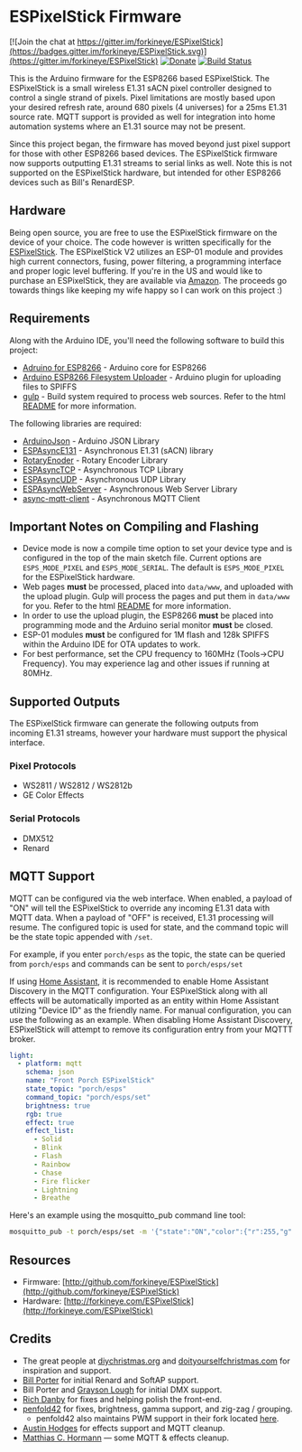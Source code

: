 # ESPixelStick Firmware

[![Join the chat at https://gitter.im/forkineye/ESPixelStick](https://badges.gitter.im/forkineye/ESPixelStick.svg)](https://gitter.im/forkineye/ESPixelStick)
[![Donate](https://img.shields.io/badge/Donate-PayPal-green.svg)](https://paypal.me/ShelbyMerrick)
[![Build Status](https://travis-ci.org/forkineye/ESPixelStick.svg?branch=master)](https://travis-ci.org/forkineye/ESPixelStick)

This is the Arduino firmware for the ESP8266 based ESPixelStick.  The ESPixelStick is a small wireless E1.31 sACN pixel controller designed to control a single strand of pixels.  Pixel limitations are mostly based upon your desired refresh rate, around 680 pixels (4 universes) for a 25ms E1.31 source rate.  MQTT support is provided as well for integration into home automation systems where an E1.31 source may not be present.

Since this project began, the firmware has moved beyond just pixel support for those with other ESP8266 based devices.  The ESPixelStick firmware now supports outputting E1.31 streams to serial links as well.  Note this is not supported on the ESPixelStick hardware, but intended for other ESP8266 devices such as Bill's RenardESP.

## Hardware

Being open source, you are free to use the ESPixelStick firmware on the device of your choice.  The code however is written specifically for the [ESPixelStick](http://forkineye.com/espixelstick). The ESPixelStick V2 utilizes an ESP-01 module and provides high current connectors, fusing, power filtering, a programming interface and proper logic level buffering.  If you're in the US and would like to purchase an ESPixelStick, they are available via [Amazon](http://amzn.to/2uqBFuX).  The proceeds go towards things like keeping my wife happy so I can work on this project :)

## Requirements

Along with the Arduino IDE, you'll need the following software to build this project:

- [Adruino for ESP8266](https://github.com/esp8266/Arduino) - Arduino core for ESP8266
- [Arduino ESP8266 Filesystem Uploader](https://github.com/esp8266/arduino-esp8266fs-plugin) - Arduino plugin for uploading files to SPIFFS
- [gulp](http://gulpjs.com/) - Build system required to process web sources.  Refer to the html [README](html/README.md) for more information.

The following libraries are required:

- [ArduinoJson](https://github.com/bblanchon/ArduinoJson) - Arduino JSON Library
- [ESPAsyncE131](https://github.com/forkineye/ESPAsyncE131) - Asynchronous E1.31 (sACN) library
- [RotaryEnoder](https://github.com/mathertel/RotaryEncoder) - Rotary Encoder Library
- [ESPAsyncTCP](https://github.com/me-no-dev/ESPAsyncTCP) - Asynchronous TCP Library
- [ESPAsyncUDP](https://github.com/me-no-dev/ESPAsyncUDP) - Asynchronous UDP Library
- [ESPAsyncWebServer](https://github.com/me-no-dev/ESPAsyncWebServer) - Asynchronous Web Server Library
- [async-mqtt-client](https://github.com/marvinroger/async-mqtt-client) - Asynchronous MQTT Client

## Important Notes on Compiling and Flashing

- Device mode is now a compile time option to set your device type and is configured in the top of the main sketch file.  Current options are ```ESPS_MODE_PIXEL``` and ```ESPS_MODE_SERIAL```.  The default is ```ESPS_MODE_PIXEL``` for the ESPixelStick hardware.
- Web pages **must** be processed, placed into ```data/www```, and uploaded with the upload plugin. Gulp will process the pages and put them in ```data/www``` for you. Refer to the html [README](html/README.md) for more information.
- In order to use the upload plugin, the ESP8266 **must** be placed into programming mode and the Arduino serial monitor **must** be closed.
- ESP-01 modules **must** be configured for 1M flash and 128k SPIFFS within the Arduino IDE for OTA updates to work.
- For best performance, set the CPU frequency to 160MHz (Tools->CPU Frequency).  You may experience lag and other issues if running at 80MHz.

## Supported Outputs

The ESPixelStick firmware can generate the following outputs from incoming E1.31 streams, however your hardware must support the physical interface.

### Pixel Protocols

- WS2811 / WS2812 / WS2812b
- GE Color Effects

### Serial Protocols

- DMX512
- Renard

## MQTT Support

MQTT can be configured via the web interface.  When enabled, a payload of "ON" will tell the ESPixelStick to override any incoming E1.31 data with MQTT data.  When a payload of "OFF" is received, E1.31 processing will resume.  The configured topic is used for state, and the command topic will be the state topic appended with ```/set```.

For example, if you enter ```porch/esps``` as the topic, the state can be queried from ```porch/esps``` and commands can be sent to ```porch/esps/set```

If using [Home Assistant](https://home-assistant.io/), it is recommended to enable Home Assistant Discovery in the MQTT configuration.  Your ESPixelStick along with all effects will be automatically imported as an entity within Home Assistant utilzing "Device ID" as the friendly name.  For manual configuration, you can use the following as an example.  When disabling Home Assistant Discovery, ESPixelStick will attempt to remove its configuration entry from your MQTTT broker.

```yaml
light:
  - platform: mqtt
    schema: json
    name: "Front Porch ESPixelStick"
    state_topic: "porch/esps"
    command_topic: "porch/esps/set"
    brightness: true
    rgb: true
    effect: true
    effect_list:
      - Solid
      - Blink
      - Flash
      - Rainbow
      - Chase
      - Fire flicker
      - Lightning
      - Breathe
```

Here's an example using the mosquitto_pub command line tool:

```bash
mosquitto_pub -t porch/esps/set -m '{"state":"ON","color":{"r":255,"g":128,"b":64},"brightness":255,"effect":"solid","reverse":false,"mirror":false}'
```

## Resources

- Firmware: [http://github.com/forkineye/ESPixelStick](http://github.com/forkineye/ESPixelStick)
- Hardware: [http://forkineye.com/ESPixelStick](http://forkineye.com/ESPixelStick)

## Credits

- The great people at [diychristmas.org](http://diychristmas.org) and [doityourselfchristmas.com](http://doityourselfchristmas.com) for inspiration and support.
- [Bill Porter](https://github.com/madsci1016) for initial Renard and SoftAP support.
- Bill Porter and [Grayson Lough](https://github.com/GraysonLough) for initial DMX support.
- [Rich Danby](https://github.com/cinoan) for fixes and helping polish the front-end.
- [penfold42](https://github.com/penfold42) for fixes, brightness, gamma support, and zig-zag / grouping.
  - penfold42 also maintains PWM support in their fork located [here](https://github.com/penfold42/ESPixelBoard).
- [Austin Hodges](https://github.com/ahodges9) for effects support and MQTT cleanup.
- [Matthias C. Hormann](https://github.com/Moonbase59) — some MQTT & effects cleanup.
